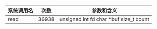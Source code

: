 | 系统调用名 | 次数 | 参数和含义 |
|------------|------|------------|
| read | 36938 | unsigned int fd char *buf size_t count |
